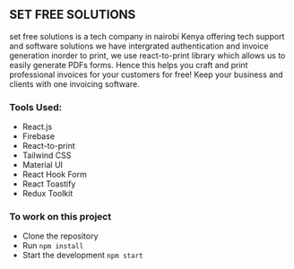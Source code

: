 ## SET FREE SOLUTIONS
set free solutions is a tech company in nairobi Kenya offering tech support and software  solutions 
 we have intergrated authentication and invoice generation inorder to print, we use react-to-print library which allows us to easily generate PDFs forms.
Hence this helps you craft and print professional invoices for your customers for free! Keep your business and clients with one invoicing software.

### Tools Used:

- React.js
- Firebase
- React-to-print
- Tailwind CSS
- Material UI
- React Hook Form
- React Toastify
- Redux Toolkit

### To work on this project

- Clone the repository
- Run `npm install`
- Start the development `npm start`
